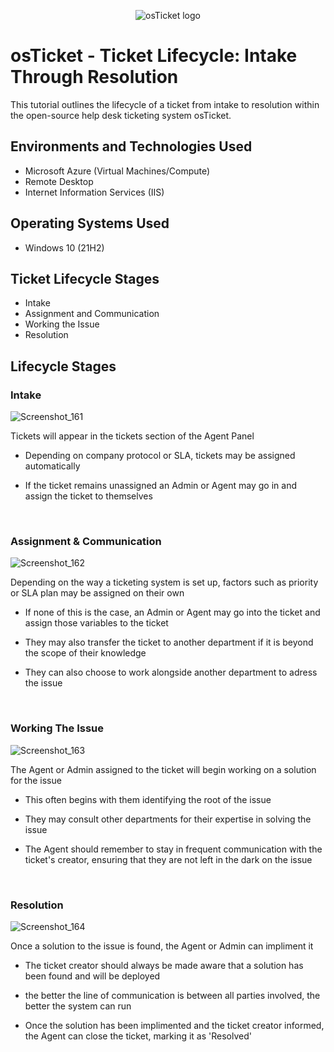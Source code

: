 <p align="center">
<img src="https://i.imgur.com/Clzj7Xs.png" alt="osTicket logo"/>
</p>

<h1>osTicket - Ticket Lifecycle: Intake Through Resolution</h1>
This tutorial outlines the lifecycle of a ticket from intake to resolution within the open-source help desk ticketing system osTicket.<br />


<h2>Environments and Technologies Used</h2>

- Microsoft Azure (Virtual Machines/Compute)
- Remote Desktop
- Internet Information Services (IIS)

<h2>Operating Systems Used </h2>

- Windows 10</b> (21H2)

<h2>Ticket Lifecycle Stages</h2>

- Intake
- Assignment and Communication
- Working the Issue
- Resolution

<h2>Lifecycle Stages</h2>

<p>

<h3> Intake </h3>

![Screenshot_161](https://github.com/user-attachments/assets/269e008a-4006-48db-853b-18526aa88cc4)

</p>
<p>
Tickets will appear in the tickets section of the Agent Panel

  - Depending on company protocol or SLA, tickets may be assigned automatically

  - If the ticket remains unassigned an Admin or Agent may go in and assign the ticket to themselves

</p>
<br />

<p>

<h3> Assignment & Communication </h3>

![Screenshot_162](https://github.com/user-attachments/assets/124c5db5-8a99-47a8-b33a-de1e41106a5d)

</p>
<p>
Depending on the way a ticketing system is set up, factors such as priority or SLA plan may be assigned on their own

  - If none of this is the case, an Admin or Agent may go into the ticket and assign those variables to the ticket

  - They may also transfer the ticket to another department if it is beyond the scope of their knowledge

  - They can also choose to work alongside another department to adress the issue
</p>
<br />

<p>

<h3> Working The Issue </h3>

![Screenshot_163](https://github.com/user-attachments/assets/e76bd29a-5890-493a-af1a-9c7185be72c8)

</p>
<p>
The Agent or Admin assigned to the ticket will begin working on a solution for the issue

  - This often begins with them identifying the root of the issue

  - They may consult other departments for their expertise in solving the issue

  - The Agent should remember to stay in frequent communication with the ticket's creator, ensuring that they are not left in the dark on the issue
</p>
<br />

<p>

<h3> Resolution </h3>

![Screenshot_164](https://github.com/user-attachments/assets/b996d8c1-9728-4358-95ae-24c85db71bae)


</p>
<p>
Once a solution to the issue is found, the Agent or Admin can impliment it

  - The ticket creator should always be made aware that a solution has been found and will be deployed

  - the better the line of communication is between all parties involved, the better the system can run

  - Once the solution has been implimented and the ticket creator informed, the Agent can close the ticket, marking it as 'Resolved'
</p>
<br />
